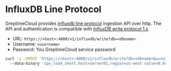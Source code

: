 # InfluxDB Line Protocol

GreptimeCloud provides [influxdb line
protocol](https://docs.influxdata.com/influxdb/cloud/reference/syntax/line-protocol/)
ingestion API over http. The API and authentication is compatible with [InfluxDB
write protocol
1.x](https://docs.influxdata.com/influxdb/v1.8/guides/write_data/#write-data-using-the-influxdb-api).

- URL: `https://<host>:4000/v1/influxdb/write?db=<dbname>`
- Username: `<username>`
- Password: You GreptimeCloud service password

```sh
curl -i -XPOST 'https://<host>:4000/v1/influxdb/write?db=<dbname>&u=<username>&p=PASSWORD'
  --data-binary 'cpu_load_short,host=server01,region=us-west value=0.64 1434055562000000000'
```
